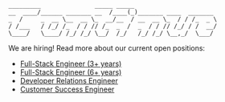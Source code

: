 ```
_________               _____ _____                       
__  ____/______ _______ __  /____(_)_______ ____  _______ 
_  /     _  __ \__  __ \_  __/__  / __  __ \_  / / /_  _ \
/ /___   / /_/ /_  / / // /_  _  /  _  / / // /_/ / /  __/
\____/   \____/ /_/ /_/ \__/  /_/   /_/ /_/ \__,_/  \___/ 
```

We are hiring! Read more about our current open positions:
- [Full-Stack Engineer (3+ years)](https://www.ycombinator.com/companies/continue/jobs/eY7S4vH-full-stack-engineer)
- [Full-Stack Engineer (6+ years)](https://www.ycombinator.com/companies/continue/jobs/smcxRnM-full-stack-engineer)
- [Developer Relations Engineer](https://www.ycombinator.com/companies/continue/jobs/il3YrJC-developer-relations-engineer)
- [Customer Success Engineer](https://www.ycombinator.com/companies/continue/jobs/6azGoRi-customer-success-engineer)
